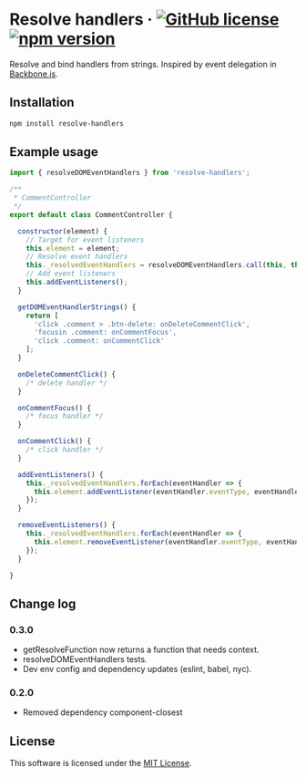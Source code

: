 # Resolve handlers &middot; [![GitHub license](https://img.shields.io/github/license/insector-ab/resolve-handlers.svg)](https://github.com/insector-ab/resolve-handlers/blob/master/LICENSE) [![npm version](https://img.shields.io/npm/v/resolve-handlers.svg?style=flat)](https://www.npmjs.com/package/resolve-handlers)

Resolve and bind handlers from strings. Inspired by event delegation in [Backbone.js](http://backbonejs.org/#Events).

## Installation

```sh
npm install resolve-handlers
```

## Example usage
```javascript
import { resolveDOMEventHandlers } from 'resolve-handlers';

/**
 * CommentController
 */
export default class CommentController {

  constructor(element) {
    // Target for event listeners
    this.element = element;
    // Resolve event handlers
    this._resolvedEventHandlers = resolveDOMEventHandlers.call(this, this.getDOMEventHandlerStrings());
    // Add event listeners
    this.addEventListeners();
  }

  getDOMEventHandlerStrings() {
    return [
      'click .comment > .btn-delete: onDeleteCommentClick',
      'focusin .comment: onCommentFocus',
      'click .comment: onCommentClick'
    ];
  }

  onDeleteCommentClick() {
    /* delete handler */
  }

  onCommentFocus() {
    /* focus handler */
  }

  onCommentClick() {
    /* click handler */
  }

  addEventListeners() {
    this._resolvedEventHandlers.forEach(eventHandler => {
      this.element.addEventListener(eventHandler.eventType, eventHandler);
    });
  }

  removeEventListeners() {
    this._resolvedEventHandlers.forEach(eventHandler => {
      this.element.removeEventListener(eventHandler.eventType, eventHandler);
    });
  }

}
```


## Change log

### 0.3.0
* getResolveFunction now returns a function that needs context.
* resolveDOMEventHandlers tests.
* Dev env config and dependency updates (eslint, babel, nyc).

### 0.2.0
* Removed dependency component-closest


## License

This software is licensed under the [MIT License](https://github.com/insector-ab/resolve-handlers/blob/master/LICENSE).

